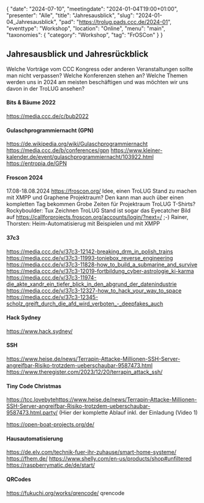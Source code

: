 {
   "date": "2024-07-10",
   "meetingdate": "2024-01-04T19:00+01:00",
   "presenter": "Alle",
   "title": "Jahresausblick",
   "slug": "2024-01-04_Jahresausblick",
   "pad": "https://trolug.pads.ccc.de/2024-01",
   "eventtype": "Workshop",
   "location": "Online",
   "menu": "main",
   "taxonomies": {
        "category": "Workshop",
        "tag": "FrOSCon"
    }
}

## Jahresausblick und Jahresrückblick
Welche Vorträge vom CCC Kongress oder anderen Veranstaltungen sollte man
nicht verpassen? Welche Konferenzen stehen an? Welche Themen werden uns in
2024 am meisten beschäftigen und was möchten wir uns davon in der TroLUG
ansehen?



#### Bits & Bäume 2022
https://media.ccc.de/c/bub2022



#### Gulaschprogrammiernacht (GPN)
https://de.wikipedia.org/wiki/Gulaschprogrammiernacht
https://media.ccc.de/b/conferences/gpn
https://www.kleiner-kalender.de/event/gulaschprogrammiernacht/103922.html
https://entropia.de/GPN



####  Froscon 2024
17.08-18.08.2024 https://froscon.org/
Idee, einen TroLUG Stand zu machen mit XMPP und Graphene
Projektraum? Den kann man auch über einen kompletten Tag bekommen
Grobe Zeiten für Projektraum
TroLUG T-Shirts?
Rockyboulder: Tux Zeichnen
TroLUG Stand ist sogar das Eyecatcher Bild auf https://callforprojects.froscon.org/accounts/login/?next=/ ;-)
Rainer, Thorsten: Heim-Automatisierug mit Beispielen und mit XMPP


#### 37c3
https://media.ccc.de/v/37c3-12142-breaking_drm_in_polish_trains   
https://media.ccc.de/v/37c3-11993-toniebox_reverse_engineering   
https://media.ccc.de/v/37c3-11828-how_to_build_a_submarine_and_survive   
https://media.ccc.de/v/37c3-12019-fortbildung_cyber-astrologie_ki-karma   
https://media.ccc.de/v/37c3-11974-die_akte_xandr_ein_tiefer_blick_in_den_abgrund_der_datenindustrie   
https://media.ccc.de/v/37c3-12327-how_to_hack_your_way_to_space   
https://media.ccc.de/v/37c3-12345-scholz_greift_durch_die_afd_wird_verboten_-_deepfakes_auch   


#### Hack Sydney
https://www.hack.sydney/

#### SSH
https://www.heise.de/news/Terrapin-Attacke-Millionen-SSH-Server-angreifbar-Risiko-trotzdem-ueberschaubar-9587473.html
https://www.theregister.com/2023/12/20/terrapin_attack_ssh/


####  Tiny Code Christmas
https://tcc.lovebytehttps://www.heise.de/news/Terrapin-Attacke-Millionen-SSH-Server-angreifbar-Risiko-trotzdem-ueberschaubar-9587473.html.party/ 
(Hier der komplette Ablauf inkl. der Einladung (Video 1) 
 
https://open-boat-projects.org/de/
 
 
#### Hausautomatisierung
https://de.elv.com/technik-fuer-ihr-zuhause/smart-home-systeme/
https://fhem.de/
https://www.shelly.com/en-us/products/shop#unfiltered
https://raspberrymatic.de/de/start/


#### QRCodes
https://fukuchi.org/works/qrencode/
qrencode

